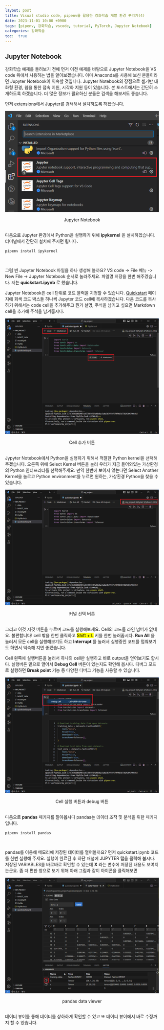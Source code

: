 ```yaml
---
layout: post
title: Visual studio code, pipenv를 활용한 강화학습 개발 환경 꾸리기(4)
date: 2023-11-01 10:00 +0900
tags: [pipenv, 강화학습, vscode, tutorial, PyTorch, Jupyter Notebook]
categories: 강화학습
toc:  true
---
```


## Jupyter Notebook

강화학습 예제를 돌려보기 전에 먼저 이전 예제를 바탕으로 Jupyter Notebook을 VS code 위에서 사용하는 법을 알아보겠습니다.
아마 Anaconda를 사용해 보신 분들이라면 Jupyter Notebook이 익숙할 것입니다.
Jupyter Notebook의 장점으로 셀기반 대화형 환경, 웹을 통한 접속 지원, 시각화 지원 등이 있습니다.
본 포스트에서는 간단히 소개하도록 하겠습니다.
더 많은 정보가 필요하신 분들은 검색을 해보셔도 좋습니다.

먼저 extensions에서 Jupyter를 검색해서 설치하도록 하겠습니다.

![jupyter](/assets/img/RL_4/jupyter.PNG "install jupyter")
<center>Jupyter Notebook</center>

<br/>

다음으로 Jupyter 환경에서 Python을 실행하기 위해 __ipykernel__ 을 설치하겠습니다.
터미널에서 간단히 설치해 주시면 됩니다.

```console
pipenv install ipykernel
```
<br/>

그럼 빈 Jupyter Notebook 파일을 하나 생성해 볼까요?
VS code -> File 메뉴 -> New File -> Jupyter Notebook 순서로 눌러주세요.
파일명 저장을 한번 해주겠습니다.
저는 __quickstart.ipynb__ 로 했습니다.

Jupyter Notebook은 cell 단위로 코드 블럭을 지정할 수 있습니다.
[Quickstart](https://pytorch.org/tutorials/beginner/basics/quickstart_tutorial.html) 페이지에 회색 코드 박스들 하나씩 Jupyter 코드 cell에 복사하겠습니다.
다음 코드를 복사하기 위해서는 code cell을 추가해주고 뭔가 설명, 주석을 남기고 싶으면 Markdown cell을 추가해 주석을 남겨줍시다.

![code and markdown](/assets/img/RL_4/cell.png)
<center>Cell 추가 버튼</center>
<br/>

Jypyter Notebook에서 Python을 실행하기 위해서 적절한 Python kernel을 선택해 주겠습니다.
오른쪽 위에 Select Kernel 버튼을 눌러 우리가 지금 들어와있는 가상환경의 Python 인터프리터를 선택해주세요.
만약 한번에 보이지 않는다면 Select Another Kernel을 눌르고 Python environment를 누르면 원하는, 가상환경 Python을 찾을 수 있습니다.

![Select Kernel](/assets/img/RL_4/kernel_select.png)
<center>커널 선택 버튼</center>
<br/>

그리고 이것 저것 버튼을 누르며 코드를 실행해보세요.
Cell의 코드들 라인 넘버가 없네요.
불편합니다! cell 밖을 한번 클릭하고 <mark>Shift + L</mark> 키를 한번 눌러줍시다.
__Run All__ 을 눌러서 모든 cell을 실행해보기도 하고 __Interrupt__ 를 눌러서 실행중인 코드를 멈춰보기도 하면서 익숙해 지면 좋겠습니다.

Cell 왼쪽에 실행버튼을 눌러서 하나의 cell만 실행하고 바로 output을 얻어보기도 합시다.
실행버튼 밑으로 열어서 __Debug Cell__ 버튼이 있는지도 확인해 봅시다.
디버그 모드로 실행하면 __Break point__ 기능 등 다양한 디버그 기능을 사용할 수 있습니다.

![run and debug](/assets/img/RL_4/run_debug.png)
<center>Cell 실행 버튼과 debug 버튼</center>
<br/>

다음으로 __pandas__ 패키지를 깔아봅시다
pandas는 데이터 조작 및 분석을 위한 패키지입니다.

```console
pipenv install pandas
```
<br/>

pandas를 이용해 메모리에 저장된 데이터를 열어볼까요?
먼저 quickstart.ipynb 코드를 한번 실행해 주세요.
실행이 완료된 후 하단 패널에 JUPYTER 탭을 클릭해 봅시다.
저장된 VARIABLES를 바로바로 확인할 수 있는데 __X__ 라는 변수에 저장된 내용도 보여지는군요.
좀 더 편한 창으로 보기 위해 아래 그림과 같이 아이콘을 클릭해보면

![data viewer](/assets/img/RL_4/dataviewer.png)
<center>pandas data viewer</center>
<br/>

데이터 뷰어를 통해 데이터를 상하하게 확인할 수 있고 또 데이터 뷰어에서 바로 수정까지 할 수 있습니다.
